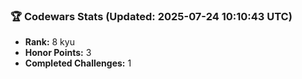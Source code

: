 ### 🏆 Codewars Stats (Updated: 2025-07-24 10:10:43 UTC)

- **Rank:** 8 kyu
- **Honor Points:** 3
- **Completed Challenges:** 1
